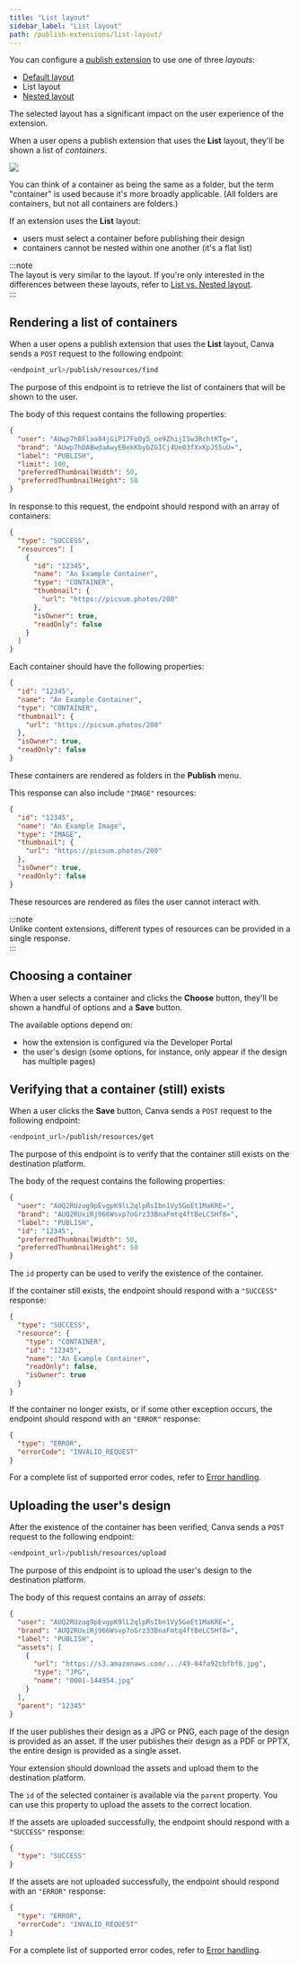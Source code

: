 ```yaml
---
title: "List layout"
sidebar_label: "List layout"
path: /publish-extensions/list-layout/
---
```


You can configure a [publish extension](./../publish-extensions.md) to use one of three _layouts_:

- [Default layout](./default-layout.md)
- List layout
- [Nested layout](./nested-layout.md)

The selected layout has a significant impact on the user experience of the extension.

When a user opens a publish extension that uses the **List** layout, they'll be shown a list of _containers_.

![](images/9c64a51d48.jpg)

You can think of a container as being the same as a folder, but the term "container" is used because it's more broadly applicable. (All folders are containers, but not all containers are folders.)

If an extension uses the **List** layout:

- users must select a container before publishing their design
- containers cannot be nested within one another (it's a flat list)

:::note  
 The layout is very similar to the layout. If you're only interested in the differences between these layouts, refer to [List vs. Nested layout](./list-vs-nested-layout.md).  
:::

## Rendering a list of containers

When a user opens a publish extension that uses the **List** layout, Canva sends a `POST` request to the following endpoint:

```bash
<endpoint_url>/publish/resources/find
```

The purpose of this endpoint is to retrieve the list of containers that will be shown to the user.

The body of this request contains the following properties:

```json
{
  "user": "AUwp7hBFlaa84jGiP17Fo0y5_oe9ZhijI5w3RchtKTg=",
  "brand": "AUwp7hDABwdaAwyEBekKbybZGICj4Ue03fXxKpJ55uU=",
  "label": "PUBLISH",
  "limit": 100,
  "preferredThumbnailWidth": 50,
  "preferredThumbnailHeight": 50
}
```

In response to this request, the endpoint should respond with an array of containers:

```json
{
  "type": "SUCCESS",
  "resources": [
    {
      "id": "12345",
      "name": "An Example Container",
      "type": "CONTAINER",
      "thumbnail": {
        "url": "https://picsum.photos/200"
      },
      "isOwner": true,
      "readOnly": false
    }
  ]
}
```

Each container should have the following properties:

```json
{
  "id": "12345",
  "name": "An Example Container",
  "type": "CONTAINER",
  "thumbnail": {
    "url": "https://picsum.photos/200"
  },
  "isOwner": true,
  "readOnly": false
}
```

These containers are rendered as folders in the **Publish** menu.

This response can also include `"IMAGE"` resources:

```json
{
  "id": "12345",
  "name": "An Example Image",
  "type": "IMAGE",
  "thumbnail": {
    "url": "https://picsum.photos/200"
  },
  "isOwner": true,
  "readOnly": false
}
```

These resources are rendered as files the user cannot interact with.

:::note  
 Unlike content extensions, different types of resources can be provided in a single response.  
:::

## Choosing a container

When a user selects a container and clicks the **Choose** button, they'll be shown a handful of options and a **Save** button.

The available options depend on:

- how the extension is configured via the Developer Portal
- the user's design (some options, for instance, only appear if the design has multiple pages)

## Verifying that a container (still) exists

When a user clicks the **Save** button, Canva sends a `POST` request to the following endpoint:

```bash
<endpoint_url>/publish/resources/get
```

The purpose of this endpoint is to verify that the container still exists on the destination platform.

The body of the request contains the following properties:

```json
{
  "user": "AUQ2RUzug9pEvgpK9lL2qlpRsIbn1Vy5GoEt1MaKRE=",
  "brand": "AUQ2RUxiRj966Wsvp7oGrz33BnaFmtq4ftBeLCSHf8=",
  "label": "PUBLISH",
  "id": "12345",
  "preferredThumbnailWidth": 50,
  "preferredThumbnailHeight": 50
}
```

The `id` property can be used to verify the existence of the container.

If the container still exists, the endpoint should respond with a `"SUCCESS"` response:

```json
{
  "type": "SUCCESS",
  "resource": {
    "type": "CONTAINER",
    "id": "12345",
    "name": "An Example Container",
    "readOnly": false,
    "isOwner": true
  }
}
```

If the container no longer exists, or if some other exception occurs, the endpoint should respond with an `"ERROR"` response:

```json
{
  "type": "ERROR",
  "errorCode": "INVALID_REQUEST"
}
```

For a complete list of supported error codes, refer to [Error handling](./error-handling.md).

## Uploading the user's design

After the existence of the container has been verified, Canva sends a `POST` request to the following endpoint:

```bash
<endpoint_url>/publish/resources/upload
```

The purpose of this endpoint is to upload the user's design to the destination platform.

The body of this request contains an array of _assets_:

```json
{
  "user": "AUQ2RUzug9pEvgpK9lL2qlpRsIbn1Vy5GoEt1MaKRE=",
  "brand": "AUQ2RUxiRj966Wsvp7oGrz33BnaFmtq4ftBeLCSHf8=",
  "label": "PUBLISH",
  "assets": [
    {
      "url": "https://s3.amazonaws.com/.../49-04fa92cbfbf8.jpg",
      "type": "JPG",
      "name": "0001-144954.jpg"
    }
  ],
  "parent": "12345"
}
```

If the user publishes their design as a JPG or PNG, each page of the design is provided as an asset. If the user publishes their design as a PDF or PPTX, the entire design is provided as a single asset.

Your extension should download the assets and upload them to the destination platform.

The `id` of the selected container is available via the `parent` property. You can use this property to upload the assets to the correct location.

If the assets are uploaded successfully, the endpoint should respond with a `"SUCCESS"` response:

```json
{
  "type": "SUCCESS"
}
```

If the assets are not uploaded successfully, the endpoint should respond with an `"ERROR"` response:

```json
{
  "type": "ERROR",
  "errorCode": "INVALID_REQUEST"
}
```

For a complete list of supported error codes, refer to [Error handling](./error-handling.md).

